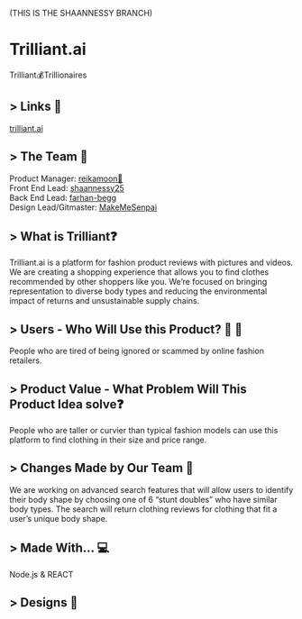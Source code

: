 (THIS IS THE SHAANNESSY BRANCH)

# Trilliant.ai
Trilliant:moneybag:Trillionaires<br>

## > Links :paperclip:
[trilliant.ai](trilliant.ai)<br>

## > The Team :busts_in_silhouette:
Product Manager: [reikamoon:ribbon:](https://github.com/reikamoon)<br>
Front End Lead: [shaannessy25](https://github.com/shaannessy25)<br>
Back End Lead: [farhan-begg](https://github.com/farhan-begg)<br>
Design Lead/Gitmaster: [MakeMeSenpai](https://github.com/makemesenpai)<br>

## > What is Trilliant:question:
Trilliant.ai is a platform for fashion product reviews with pictures and videos. We are creating a shopping experience that allows you to find clothes recommended by other shoppers like you. We’re focused on bringing representation to diverse body types and reducing the environmental impact of returns and unsustainable supply chains.

## > Users - Who Will Use this Product? :woman: :man:
People who are tired of being ignored or scammed by online fashion retailers.

## > Product Value - What Problem Will This Product Idea solve:question:
People who are taller or curvier than typical fashion models can use this platform to find clothing in their size and price range.

## > Changes Made by Our Team :ledger:
We are working on advanced search features that will allow users to identify their body shape by choosing one of 6 “stunt doubles” who have similar body types. The search will return clothing reviews for clothing that fit a user’s unique body shape.

## > Made With... :computer:
Node.js & REACT

## > Designs :art:

